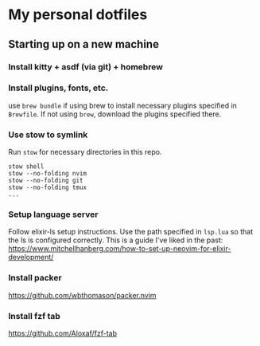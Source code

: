 # My personal dotfiles

## Starting up on a new machine

### Install kitty + asdf (via git) + homebrew 

### Install plugins, fonts, etc.
use `brew bundle` if using brew to install necessary plugins specified in `Brewfile`. If not using `brew`, download the plugins specified there.

### Use stow to symlink
Run `stow` for necessary directories in this repo.
```
stow shell
stow --no-folding nvim
stow --no-folding git
stow --no-folding tmux
...
```

### Setup language server
Follow elixir-ls setup instructions.
Use the path specified in `lsp.lua` so that the ls is configured correctly.
This is a guide I've liked in the past: https://www.mitchellhanberg.com/how-to-set-up-neovim-for-elixir-development/

### Install packer
https://github.com/wbthomason/packer.nvim

### Install fzf tab
https://github.com/Aloxaf/fzf-tab 
